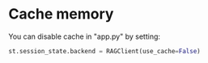 # Cache memory

You can disable cache in "app.py" by setting:


```python
st.session_state.backend = RAGClient(use_cache=False)
```